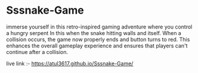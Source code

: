 # Sssnake-Game
immerse yourself in this retro-inspired gaming adventure where you control a hungry serpent
In this when the snake hitting walls and itself. When a collision occurs, the game now properly ends and button turns to red. This enhances the overall gameplay experience and ensures that players can't continue after a collision.

live link :- https://atul3617.github.io/Sssnake-Game/
